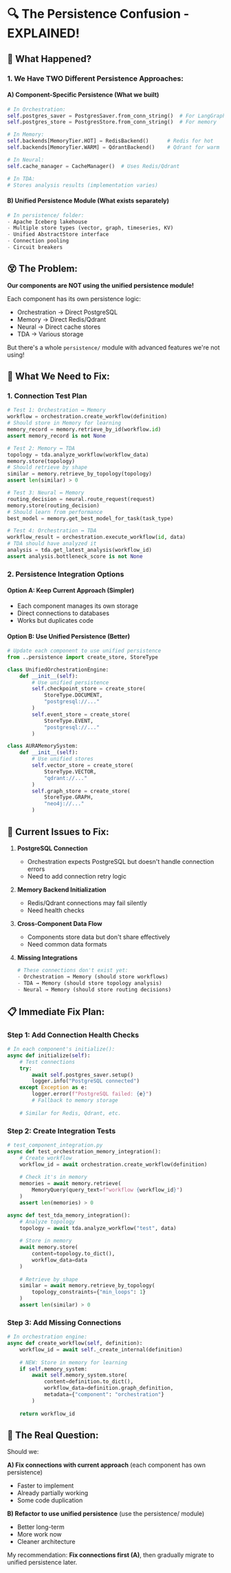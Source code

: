 # 🔍 The Persistence Confusion - EXPLAINED!

## 🤔 What Happened?

### 1. **We Have TWO Different Persistence Approaches:**

#### A) **Component-Specific Persistence** (What we built)
```python
# In Orchestration:
self.postgres_saver = PostgresSaver.from_conn_string()  # For LangGraph
self.postgres_store = PostgresStore.from_conn_string()  # For memory

# In Memory:
self.backends[MemoryTier.HOT] = RedisBackend()      # Redis for hot
self.backends[MemoryTier.WARM] = QdrantBackend()    # Qdrant for warm

# In Neural:
self.cache_manager = CacheManager()  # Uses Redis/Qdrant

# In TDA:
# Stores analysis results (implementation varies)
```

#### B) **Unified Persistence Module** (What exists separately)
```python
# In persistence/ folder:
- Apache Iceberg lakehouse
- Multiple store types (vector, graph, timeseries, KV)
- Unified AbstractStore interface
- Connection pooling
- Circuit breakers
```

## 😵 The Problem:

**Our components are NOT using the unified persistence module!**

Each component has its own persistence logic:
- Orchestration → Direct PostgreSQL
- Memory → Direct Redis/Qdrant
- Neural → Direct cache stores
- TDA → Various storage

But there's a whole `persistence/` module with advanced features we're not using!

## 🔧 What We Need to Fix:

### 1. **Connection Test Plan**

```python
# Test 1: Orchestration ↔ Memory
workflow = orchestration.create_workflow(definition)
# Should store in Memory for learning
memory_record = memory.retrieve_by_id(workflow.id)
assert memory_record is not None

# Test 2: Memory ↔ TDA
topology = tda.analyze_workflow(workflow_data)
memory.store(topology)
# Should retrieve by shape
similar = memory.retrieve_by_topology(topology)
assert len(similar) > 0

# Test 3: Neural ↔ Memory
routing_decision = neural.route_request(request)
memory.store(routing_decision)
# Should learn from performance
best_model = memory.get_best_model_for_task(task_type)

# Test 4: Orchestration ↔ TDA
workflow_result = orchestration.execute_workflow(id, data)
# TDA should have analyzed it
analysis = tda.get_latest_analysis(workflow_id)
assert analysis.bottleneck_score is not None
```

### 2. **Persistence Integration Options**

#### Option A: Keep Current Approach (Simpler)
- Each component manages its own storage
- Direct connections to databases
- Works but duplicates code

#### Option B: Use Unified Persistence (Better)
```python
# Update each component to use unified persistence
from ..persistence import create_store, StoreType

class UnifiedOrchestrationEngine:
    def __init__(self):
        # Use unified persistence
        self.checkpoint_store = create_store(
            StoreType.DOCUMENT,
            "postgresql://..."
        )
        self.event_store = create_store(
            StoreType.EVENT,
            "postgresql://..."
        )

class AURAMemorySystem:
    def __init__(self):
        # Use unified stores
        self.vector_store = create_store(
            StoreType.VECTOR,
            "qdrant://..."
        )
        self.graph_store = create_store(
            StoreType.GRAPH,
            "neo4j://..."
        )
```

## 🚨 Current Issues to Fix:

1. **PostgreSQL Connection**
   - Orchestration expects PostgreSQL but doesn't handle connection errors
   - Need to add connection retry logic

2. **Memory Backend Initialization**
   - Redis/Qdrant connections may fail silently
   - Need health checks

3. **Cross-Component Data Flow**
   - Components store data but don't share effectively
   - Need common data formats

4. **Missing Integrations**
   ```python
   # These connections don't exist yet:
   - Orchestration → Memory (should store workflows)
   - TDA → Memory (should store topology analysis)
   - Neural → Memory (should store routing decisions)
   ```

## 📋 Immediate Fix Plan:

### Step 1: Add Connection Health Checks
```python
# In each component's initialize():
async def initialize(self):
    # Test connections
    try:
        await self.postgres_saver.setup()
        logger.info("PostgreSQL connected")
    except Exception as e:
        logger.error(f"PostgreSQL failed: {e}")
        # Fallback to memory storage
        
    # Similar for Redis, Qdrant, etc.
```

### Step 2: Create Integration Tests
```python
# test_component_integration.py
async def test_orchestration_memory_integration():
    # Create workflow
    workflow_id = await orchestration.create_workflow(definition)
    
    # Check it's in memory
    memories = await memory.retrieve(
        MemoryQuery(query_text=f"workflow {workflow_id}")
    )
    assert len(memories) > 0

async def test_tda_memory_integration():
    # Analyze topology
    topology = await tda.analyze_workflow("test", data)
    
    # Store in memory
    await memory.store(
        content=topology.to_dict(),
        workflow_data=data
    )
    
    # Retrieve by shape
    similar = await memory.retrieve_by_topology(
        topology_constraints={"min_loops": 1}
    )
    assert len(similar) > 0
```

### Step 3: Add Missing Connections
```python
# In orchestration engine:
async def create_workflow(self, definition):
    workflow_id = await self._create_internal(definition)
    
    # NEW: Store in memory for learning
    if self.memory_system:
        await self.memory_system.store(
            content=definition.to_dict(),
            workflow_data=definition.graph_definition,
            metadata={"component": "orchestration"}
        )
    
    return workflow_id
```

## 🎯 The Real Question:

Should we:

**A) Fix connections with current approach** (each component has own persistence)
- Faster to implement
- Already partially working
- Some code duplication

**B) Refactor to use unified persistence** (use the persistence/ module)
- Better long-term
- More work now
- Cleaner architecture

My recommendation: **Fix connections first (A)**, then gradually migrate to unified persistence later.